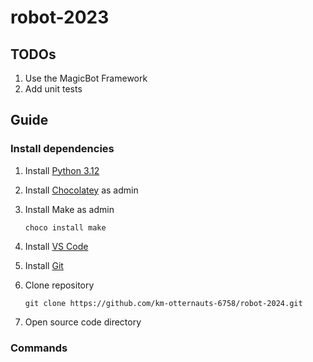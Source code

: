 # robot-2023

## TODOs

1. Use the MagicBot Framework
2. Add unit tests

## Guide

### Install dependencies

1. Install [Python 3.12](https://www.python.org/downloads/)
2. Install [Chocolatey](https://chocolatey.org/install) as admin
3. Install Make as admin

    ```console
    choco install make
    ```

4. Install [VS Code](https://code.visualstudio.com/download)
5. Install [Git](https://git-scm.com/downloads)
6. Clone repository

    ```console
    git clone https://github.com/km-otternauts-6758/robot-2024.git
    ```

7. Open source code directory

### Commands
